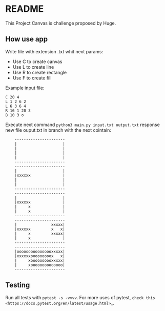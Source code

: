 README
======

This Project Canvas is challenge proposed by Huge.

How use app
-------

Write file with extension .txt whit next params:

* Use C to create canvas
* Use L to create line
* Use R to create rectangle
* Use F to create fill

Example  input file:

    C 20 4
    L 1 2 6 2
    L 6 3 6 4
    R 16 1 20 3
    B 10 3 o

Execute next command ``python3 main.py input.txt output.txt`` response new file ouput.txt in branch with the next cointain:

        ----------------------
        |                    |
        |                    |
        |                    |
        |                    |
        ----------------------
        ----------------------
        |                    |
        |xxxxxx              |
        |                    |
        |                    |
        ----------------------
        ----------------------
        |                    |
        |xxxxxx              |
        |     x              |
        |     x              |
        ----------------------
        ----------------------
        |               xxxxx|
        |xxxxxx         x   x|
        |     x         xxxxx|
        |     x              |
        ----------------------
        ----------------------
        |oooooooooooooooxxxxx|
        |xxxxxxooooooooox   x|
        |     xoooooooooxxxxx|
        |     xoooooooooooooo|
        ----------------------


Testing
-------

Run all tests with ``pytest -s -vvvv``. For more uses of pytest, `check this <https://docs.pytest.org/en/latest/usage.html>`_.